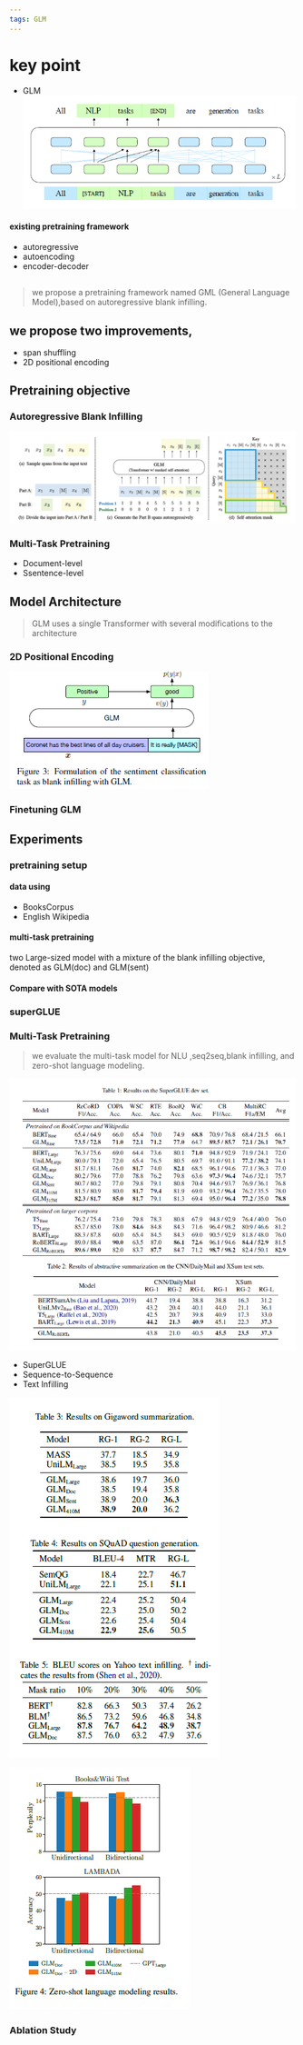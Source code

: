 ```yaml
---
tags: GLM
---
```

# key point 
- GLM
![](https://raw.githubusercontent.com/innovation64/Picimg/main/20220822172553.png)
#### existing pretraining framework
- autoregressive
- autoencoding
- encoder-decoder
  
## 
>we propose a pretraining framework named GML (General Language Model),based on autoregressive blank infilling.

## we propose two improvements,
- span shuffling 
- 2D positional encoding

## Pretraining objective
### Autoregressive Blank Infilling

![](https://raw.githubusercontent.com/innovation64/Picimg/main/20220823233026.png)

### Multi-Task Pretraining
- Document-level
- Ssentence-level

## Model Architecture
>GLM uses a single Transformer with several modifications to the architecture

### 2D Positional Encoding

![](https://raw.githubusercontent.com/innovation64/Picimg/main/20220823234948.png)

### Finetuning GLM

## Experiments
### pretraining setup
#### data using
- BooksCorpus
- English Wikipedia 
#### multi-task pretraining 
two Large-sized model with a mixture of the blank infilling objective, denoted as GLM(doc) and GLM(sent)
#### Compare with SOTA models
### superGLUE
### Multi-Task Pretraining 
>we evaluate the multi-task model for NLU ,seq2seq,blank infilling, and zero-shot language modeling.

![](https://raw.githubusercontent.com/innovation64/Picimg/main/20220824001632.png)

- SuperGLUE 
- Sequence-to-Sequence
- Text Infilling
  
![](https://raw.githubusercontent.com/innovation64/Picimg/main/20220824001910.png)

![](https://raw.githubusercontent.com/innovation64/Picimg/main/20220824002021.png)

### Ablation Study
